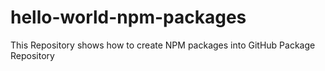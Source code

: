 # hello-world-npm-packages
This Repository shows how to create NPM packages into GitHub Package Repository
